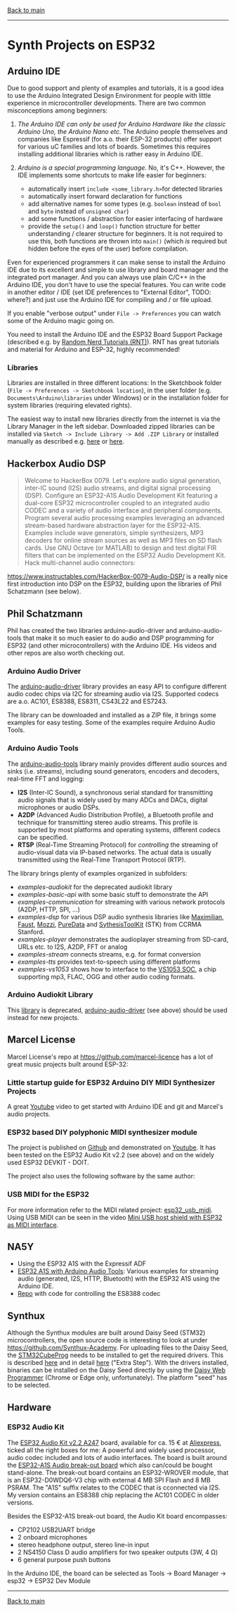 [Back to main](./README.md)

<hr>

# Synth Projects on ESP32

## Arduino IDE

Due to good support and plenty of examples and tutorials, it is a good idea to use the Arduino Integrated Design Environment for people with little experience in microcontroller developments. There are two common misconceptions among beginners:

1. *The Arduino IDE can only be used for Arduino Hardware like the classic Arduino Uno, the Arduino Nano etc.* The Arduino people themselves and companies like Espressif (for a.o. their ESP-32 products) offer support for various uC families and lots of boards. Sometimes this requires installing additional libraries which is rather easy in Arduino IDE.

2. *Arduino is a special programming language.* No, it's C++. However, the IDE implements some shortcuts to make life easier for beginners:

    - automatically insert `include <some_library.h>`for detected libraries
    - automatically insert forward declaration for functions
    - add alternative names for some types (e.g. `boolean` instead of `bool` and `byte` instead of `unsigned char`)
    - add some functions / abstraction for easier interfacing of hardware
    - provide the `setup()` and `loop()` function structure for better understanding / clearer structure for beginners. It is not required to use this, both functions are thrown into `main()` (which *is* required but hidden before the eyes of the user) before compilation.

Even for experienced programmers it can make sense to install the Arduino IDE due to its excellent and simple to use library and board manager and the integrated port manager. And you can always use plain C/C++ in the Arduino IDE, you don't have to use the special features. You can write code in another editor / IDE (set IDE preferences to "External Editor", TODO: where?) and just use the Arduino IDE for compiling and / or file upload.

If you enable "verbose output" under `File -> Preferences` you can watch some of the Arduino magic going on.

You need to install the Arduino IDE and the ESP32 Board Support Package (described e.g. by [Random Nerd Tutorials (RNT)](https://randomnerdtutorials.com/installing-the-esp32-board-in-arduino-ide-windows-instructions/)). RNT has great tutorials and material for Arduino and ESP-32, highly recommended!
### Libraries
Libraries are installed in three different locations: In the Sketchbook folder (`File -> Preferences -> Sketchbook location`), in the user folder (e.g. `Documents\Arduino\libraries` under Windows) or in the installation folder for system libraries (requiring elevated rights).

The easiest way to install new libraries directly from the internet is via the Library Manager in the left sidebar. Downloaded zipped libraries can be installed via `Sketch -> Include Library -> Add .ZIP Library` or installed manually as described e.g. [here](https://learn.sparkfun.com/tutorials/installing-an-arduino-library/all) or [here](https://docs.arduino.cc/software/ide-v1/tutorials/installing-libraries/).

## Hackerbox Audio DSP

> Welcome to HackerBox 0079. Let's explore audio signal generation, inter-IC sound (I2S) audio streams, and digital signal processing (DSP). Configure an ESP32-A1S Audio Development Kit featuring a dual-core ESP32 microcontroller coupled to an integrated audio CODEC and a variety of audio interface and peripheral components. Program several audio processing examples leveraging an advanced stream-based hardware abstraction layer for the ESP32-A1S. Examples include wave generators, simple synthesizers, MP3 decoders for online stream sources as well as MP3 files on SD flash cards. Use GNU Octave (or MATLAB) to design and test digital FIR filters that can be implemented on the ESP32 Audio Development Kit. Hack multi-channel audio connectors:

https://www.instructables.com/HackerBox-0079-Audio-DSP/ is a really nice first introduction into DSP on the ESP32, building upon the libraries of Phil Schatzmann (see below).

## Phil Schatzmann

Phil has created the two libraries arduino-audio-driver and arduino-audio-tools that make it so much easier to do audio and DSP programming for ESP32 (and other microcontrollers) with the Arduino IDE. His videos and other repos are also worth checking out.

### Arduino Audio Driver

The [arduino-audio-driver](https://github.com/pschatzmann/arduino-audio-driver) library provides an easy API to configure different audio codec chips via I2C for streaming audio via I2S. Supported codecs are a.o. AC101, ES8388, ES8311, CS43L22 and ES7243.

The library can be downloaded and installed as a ZIP file, it brings some examples for easy testing. Some of the examples require Arduino Audio Tools.

### Arduino Audio Tools

The [arduino-audio-tools](https://github.com/pschatzmann/arduino-audio-tools) library mainly provides different audio sources and sinks (i.e. streams), including sound generators, encoders and decoders, real-time FFT and logging:

- **I2S** (Inter-IC Sound), a synchronous serial standard for transmitting audio signals that is widely used by many ADCs and DACs, digital microphones or audio DSPs. 
- **A2DP** (Advanced Audio Distribution Profile), a Bluetooth profile and technique for transmitting stereo audio streams. This profile is supported by most platforms and operating systems, different codecs can be specified.
- **RTSP** (Real-Time Streaming Protocol) for *controlling* the streaming of audio-visual data via IP-based networks. The actual data is usually transmitted using the Real-Time Transport Protocol (RTP).

The library brings plenty of examples organized in subfolders:

- *examples-audiokit* for the deprecated audiokit library
- *examples-basic-api* with some basic stuff to demonstrate the API
- *examples-communication* for streaming with various network protocols (A2DP, HTTP, SPI, ...)
- *examples-dsp* for various DSP audio synthesis libraries like [Maximilian](https://github.com/micknoise/Maximilian), [Faust](./faust.md), [Mozzi](https://sensorium.github.io/Mozzi/), [PureData](https://puredata.info/) and [SythesisToolKit](https://ccrma.stanford.edu/software/stk/) (STK) from CCRMA Stanford.
- *examples-player* demonstrates the audioplayer streaming from SD-card, URLs etc. to I2S, A2DP, FFT or analog
- *examples-stream* connects streams, e.g. for format conversion
- *examples-tts* provides text-to-speech using different platforms
- *examples-vs1053* shows how to interface to the [VS1053 SOC](https://cdn-shop.adafruit.com/datasheets/vs1053.pdf), a chip supporting mp3, FLAC, OGG and other audio coding formats.

### Arduino Audiokit Library

This [library](./esp32_audiokit.md) is deprecated, [arduino-audio-driver](https://github.com/pschatzmann/arduino-audio-driver) (see above) should be used instead for new projects.


## Marcel License

Marcel License's repo at https://github.com/marcel-licence has a lot of great music projects built around ESP-32:

### Little startup guide for ESP32 Arduino DIY MIDI Synthesizer Projects

A great [Youtube](https://youtu.be/ZNxGCB-d68g) video to get started with Arduino IDE and git and Marcel's audio projects.

### ESP32 based DIY polyphonic MIDI synthesizer module

The project is published on [Github](https://github.com/marcel-licence/esp32_basic_synth) and demonstrated on [Youtube](https://youtu.be/5XVK5MOKmZw). It has been tested on the ESP32 Audio Kit v2.2 (see above) and on the widely used ESP32 DEVKIT - DOIT. 

The project also uses the following software by the same author:

### USB MIDI for the ESP32

For more information refer to the MIDI related project: [esp32_usb_midi](https://github.com/marcel-licence/esp32_usb_midi). Using USB MIDI can be seen in the video [Mini USB host shield with ESP32 as MIDI interface](https://youtu.be/Mt3rT-SVZww).

## NA5Y

- Using the ESP32 A1S with the Expressif ADF
- [ESP32 A1S with Arduino Audio Tools](https://youtu.be/oqtkR2FRKYI): Various examples for streaming audio (generated, I2S, HTTP, Bluetooth) with the ESP32 A1S using the Arduino IDE.
- [Repo](https://github.com/thaaraak/es8388) with code for controlling the ES8388 codec

## Synthux
Although the Synthux modules are built around Daisy Seed (STM32) microcontrollers, the open source code is interesting to look at under https://github.com/Synthux-Academy. For uploading files to the Daisy Seed, the [STM32CubeProg](https://www.st.com/en/development-tools/stm32cubeprog.html) needs to be installed to get the required drivers. This is described [here](https://github.com/electro-smith/DaisyWiki/wiki/1a.-Getting-Started-(Arduino-Edition)) and in detail [here](https://github.com/stm32duino/Arduino_Core_STM32/wiki/Getting-Started) ("Extra Step"). With the drivers installed, binaries can be installed on the Daisy Seed directly by using the [Daisy Web Programmer](https://electro-smith.github.io/Programmer/) (Chrome or Edge only, unfortunately). The platform "seed" has to be selected.



## Hardware

### ESP32 Audio Kit

The [ESP32 Audio Kit v2.2 A247](https://docs.ai-thinker.com/en/esp32-audio-kit) board, available for ca. 15 € at [Aliexpress](https://de.aliexpress.com/i/33003284057.html), ticked all the right boxes for me: A powerful and widely used processor, audio codec included and lots of audio interfaces. The board is built around the [ESP32-A1S Audio break-out board](https://docs.ai-thinker.com/en/esp32-a1s) which also can/could be bought stand-alone.
The break-out board contains an ESP32-WROVER module, that is an ESP32-D0WDQ6-V3 chip with external 4 MB SPI Flash and 8 MB PSRAM. The "A1S" suffix relates to the CODEC that is cconnected via I2S. My version contains an ES8388 chip replacing the AC101 CODEC in older versions.

Besides the ESP32-A1S break-out board, the Audio Kit board encompasses:

- CP2102 USB2UART bridge
- 2 onboard microphones
- stereo headphone output, stereo line-in input
- 2 NS4150 Class D audio amplifiers for two speaker outputs (3W, 4 &Omega;)
- 6 general purpose push buttons

In the Arduino IDE, the board can be selected as Tools -> Board Manager -> esp32 -> ESP32 Dev Module

<hr>

[Back to main](./README.md)